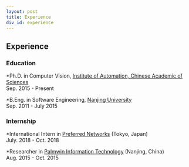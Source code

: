 ```yaml
---
layout: post
title: Experience
div_id: experience
---
```


## Experience
### Education
*Ph.D. in Computer Vision, [Institute of Automation, Chinese Academic of Sciences](http://english.ia.cas.cn/)  
Sep. 2015 - Present

*B.Eng. in Software Engineering, [Nanjing University](https://www.nju.edu.cn/EN/)  
Sep. 2011 - July 2015
### Internship
*International Intern in [Preferred Networks](https://www.preferred-networks.jp/en/) (Tokyo, Japan)   
July. 2018 - Oct. 2018

*Researcher in [Palmwin Information Technology](http://www.chatgame.me/) (Nanjing, China)   
Aug. 2015 - Oct. 2015
